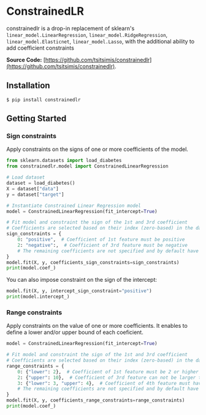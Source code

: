 # ConstrainedLR
constrainedlr is a drop-in replacement of sklearn's `linear_model.LinearRegression`, `linear_model.RidgeRegression`, `linear_model.Elasticnet`, `linear_model.Lasso`, with the additional ability to add coefficient constraints

**Source Code:** [https://github.com/tsitsimis/constrainedlr](https://github.com/tsitsimis/constrainedlr).

## Installation

<!-- termynal -->

```
$ pip install constrainedlr
```

## Getting Started

### Sign constraints
Apply constraints on the signs of one or more coefficients of the model.

```python
from sklearn.datasets import load_diabetes
from constrainedlr.model import ConstrainedLinearRegression

# Load dataset
dataset = load_diabetes()
X = dataset["data"]
y = dataset["target"]

# Instantiate Constrained Linear Regression model 
model = ConstrainedLinearRegression(fit_intercept=True)

# Fit model and constraint the sign of the 1st and 3rd coefficient
# Coefficients are selected based on their index (zero-based) in the dataset
sign_constraints = {
    0: "positive",  # Coefficient of 1st feature must be positive
    2: "negative":,  # Coefficient of 3rd feature must be negative
    # The remaining coefficients are not specified and by default have no sign constraints 
}
model.fit(X, y, coefficients_sign_constraints=sign_constraints)
print(model.coef_)
```

You can also impose constraint on the sign of the intercept:
```python
model.fit(X, y, intercept_sign_constraint="positive")
print(model.intercept_)
```

### Range constraints
Apply constraints on the value of one or more coefficients. It enables to define a lower and/or upper bound of each coeficient.

```python
model = ConstrainedLinearRegression(fit_intercept=True)

# Fit model and constraint the sign of the 1st and 3rd coefficient
# Coefficients are selected based on their index (zero-based) in the dataset
range_constraints = {
    0: {"lower": 2},  # Coefficient of 1st feature must be 2 or higher
    2: {"upper": 10},  # Coefficient of 3rd feature can not be larger than 10
    3: {"lower": 3, "upper": 4},  # Coefficient of 4th feature must have a value between 3 and 4
    # The remaining coefficients are not specified and by default have no range constraints 
}
model.fit(X, y, coefficients_range_constraints=range_constraints)
print(model.coef_)
```

